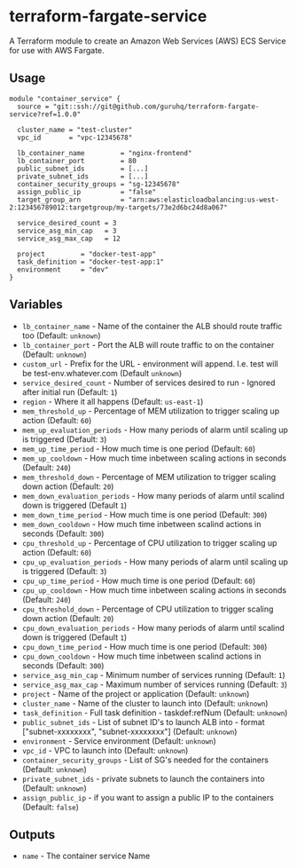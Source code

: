 # terraform-fargate-service

A Terraform module to create an Amazon Web Services (AWS) ECS Service for use with AWS Fargate.

## Usage

```hcl
module "container_service" {
  source = "git::ssh://git@github.com/guruhq/terraform-fargate-service?ref=1.0.0"

  cluster_name = "test-cluster"
  vpc_id       = "vpc-12345678"

  lb_container_name         = "nginx-frontend"
  lb_container_port         = 80
  public_subnet_ids         = [...]
  private_subnet_ids        = [...]
  container_security_groups = "sg-12345678"
  assign_public_ip          = "false"
  target_group_arn          = "arn:aws:elasticloadbalancing:us-west-2:123456789012:targetgroup/my-targets/73e2d6bc24d8a067"
  
  service_desired_count = 3
  service_asg_min_cap   = 3
  service_asg_max_cap   = 12  

  project         = "docker-test-app"
  task_definition = "docker-test-app:1"
  environment     = "dev"
}
```

## Variables

- `lb_container_name` - Name of the container the ALB should route traffic too (Default: `unknown`)
- `lb_container_port` - Port the ALB will route traffic to on the container (Default: `unknown`)
- `custom_url` - Prefix for the URL - environment will append. I.e. test will be test-env.whatever.com (Default `unknown`)
- `service_desired_count` - Number of services desired to run - Ignored after initial run (Default: `1`)
- `region` - Where it all happens (Default: `us-east-1`)
- `mem_threshold_up` - Percentage of MEM utilization to trigger scaling up action (Default: `60`)
- `mem_up_evaluation_periods` - How many periods of alarm until scaling up is triggered (Default: `3`)
- `mem_up_time_period` - How much time is one period (Default: `60`)
- `mem_up_cooldown` - How much time inbetween scaling actions in seconds (Default: `240`)
- `mem_threshold_down` - Percentage of MEM utilization to trigger scaling down action (Default: `20`)
- `mem_down_evaluation_periods` - How many periods of alarm until scalind down is triggered (Default `1`)
- `mem_down_time_period` - How much time is one period (Default: `300`)
- `mem_down_cooldown` - How much time inbetween scalind actions in seconds (Default: `300`)
- `cpu_threshold_up` - Percentage of CPU utilization to trigger scaling up action (Default: `60`)
- `cpu_up_evaluation_periods` - How many periods of alarm until scaling up is triggered (Default: `3`)
- `cpu_up_time_period` - How much time is one period (Default: `60`)
- `cpu_up_cooldown` - How much time inbetween scaling actions in seconds (Default: `240`)
- `cpu_threshold_down` - Percentage of CPU utilization to trigger scaling down action (Default: `20`)
- `cpu_down_evaluation_periods` - How many periods of alarm until scalind down is triggered (Default `1`)
- `cpu_down_time_period` - How much time is one period (Default: `300`)
- `cpu_down_cooldown` - How much time inbetween scalind actions in seconds (Default: `300`)
- `service_asg_min_cap` - Minimum number of services running (Default: `1`)
- `service_asg_max_cap` - Maximum number of services running (Default: `3`)
- `project` - Name of the project or application (Default: `unknown`)
- `cluster_name` - Name of the cluster to launch into (Default: `unknown`)
- `task_definition` - Full task definition - taskdef:refNum (Default: `unknown`)
- `public_subnet_ids` - List of subnet ID's to launch ALB into - format ["subnet-xxxxxxxx", "subnet-xxxxxxxx"] (Default: `unknown`)
- `environment` - Service environment (Default: `unknown`)
- `vpc_id` - VPC to launch into (Default: `unknown`)
- `container_security_groups` - List of SG's needed for the containers (Default: `unknown`)
- `private_subnet_ids` - private subnets to launch the containers into (Default: `unknown`)
- `assign_public_ip` - if you want to assign a public IP to the containers (Default: `false`)

## Outputs

- `name` - The container service Name 
